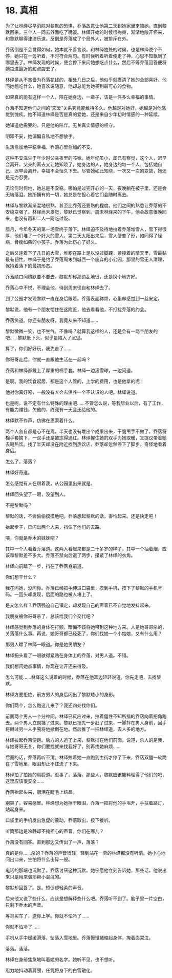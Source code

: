 # 18. 真相

为了让林绎尽早消除对黎默的恐惧，乔落故意让他第二天到她家里来陪她，直到黎默回来，三个人一同去外面吃了晚饭。林绎开始的时候很拘束，渐渐地敞开怀来，和黎默聊得津津乐道。反倒是乔落成了个局外人，被排斥在外。

乔落倒是不会觉得如何，她本就不善言谈。和林绎独处的时候，也是林绎说个不停，她只在一旁听着，不时符合两句。有时候听着听着便走了神，心思不知飘到了哪里去了。林绎发现的时候，便会停下来问她想吃点什么，然后不等乔落回答便将她拉进最近的甜点店去了。

林绎是从不吝啬为乔落花钱的，相处几日之后，他似乎就摸清了她的全部喜好。他问她想吃什么，她喜欢说随意，他却总能为她买到最可心的食物。

如果真的能有这样一个人，陪在她身边，一辈子，该是一件多么幸福的事情。

乔落不知道他们之间的“恋爱”关系究竟能维持多久。他越是对她好，她越是对他感觉到愧疚。她不知道林绎是否是真的爱她，还是来自少年初时情感的一种延续。

她知道他需要的，只是他的陪伴。无关真实情感的相守。

明知不妥，她偏偏自私地不想放手。

生活愈加地平稳幸福，乔落心里愈加的不安。

这种不安滋生于年少时父亲夜里的咳嗽。她年纪虽小，却已有察觉，这个人，迟早会离开。父亲的离去又让她知晓了，她身边的人，她身边的每一个人，包括她自己，迟早会离开。幸福不会恒久下去。尽管她如此知晓，一次又一次的变故，她还是无力忍受。

无论何时何地，她总是不安稳。哪怕是过完开心的一天，夜晚躺在被子里，还是会无端落泪。她所拥有的一切，她总是在担心着它们会随时离去。

林绎与黎默渐渐混地很熟，甚至比乔落还要熟的程度。他们之间的熟悉让乔落的不安稳变强了。林绎尚未发觉，黎默已觉察到。周末林绎来的下午，他会故意很晚回来，也没有再和二人一同吃过饭。

腊月，今年冬天的第一场雪终于落下。林绎迫不及待地拉着乔落堆雪人，雪下得很厚，他们堆了一个好大的雪人，第二天太阳出来后，雪人便变了形，如同得了怪病，骨瘦如柴的小孩子。乔落为此伤心了好久。

之后又连着下了几日的大雪，堆积在路上足以没过脚踝，紧接着的晴天里，雪最黏最有韧性。林绎于是约了乔落周末到城西一个废弃的小公园，那里的雪无人清理，保持着落下的最初形态。

乔落顺口问黎默要不要去。黎默却称那边乱地很，还是换个地方好。

乔落心中不悦，不理会他。待到周末径自和林绎去了。

到了公园才发现黎默一直在身后跟着。乔落表面称烦，心里却感觉到一丝安定。

黎默说，他有一个朋友恰住在这附近，他去看看他，不打扰乔落的约会。

乔落笑道。你还有朋友呀，我竟从来不知道……

黎默微微一笑，也不生气。不像吗？就算我这样的人，还是会有一两个朋友的吧……黎默低下头，似乎是陷入了沉思。

算了，你们好好玩，我先走了……

你哥哥走后，你就一直跟他生活在一起吗？

乔落和林绎都戴上了厚重的棉手套。林绎一边滚雪球，一边问道。

是啊。我的饮食起居，都是这个人管的，上学的费用，也是他拿的呢！

他对你真好呀，一般没有人会去供养一个不认识的人吧。林绎说道。

也是呢，说不定有什么特殊的理由吧……不管怎么说，等我毕业以后，有了工作，有能力赚钱，欠他的，终究有一天会还给他的。

林绎默不作声，仿佛在思索着什么。

两个人各自都是心不在焉，半天也没有堆出个成果出来，干脆甩手不做了。乔落将棉手套摘下，一双手还是被冻得通红。林绎握住她的双手为她取暖，又提议带着她去喝热饮。找了半天却没在附近找到热饮店。乔落却忽然停下了脚步，奇怪地看着身后。

怎么了，落落？

林绎好奇道。

怎么感觉有人在跟着我，从公园里出来就是。

林绎回头望了一眼，没望到人。

不是黎默吗？

黎默的话，不会偷偷摸摸地吧。乔落想起黎默的话，害怕起来。还是快走吧！

抬起步子，已闪出两个人来，挡住了他们的去路。

喂，你就是乔木的妹妹吧？

其中一个人看着乔落道。这两人看起来都是二十多岁的样子，其中一个抽着烟，应该和黎默差不多大。乔落不禁向后退了两步，攥紧了林绎的衣角。

林绎向前踏了一步，挡在了乔落身前道。

你们想干什么？

我在问她，没问你。乔落已经把手伸进口袋里，摸到手机，按下了黎默的手机号码。一回头却发现，后面的路也被人堵上了。

是又怎么样？乔落强迫自己镇定，却发现自己的声音已不自觉地发抖起来。

我朋友被你哥哥杀了，总该给我们个交代吧？

林绎感觉到乔落的身体在打颤，暗悔不该将她带到这种地方来。人是她哥哥杀的，关落落什么事。再说，她哥哥都已经死了，你们找她一个小姑娘，又有什么用？

那男人瞟了林绎一眼道。你是她男朋友？

林绎扭头看了一眼骇得紧贴在身体上的乔落，对男人道。不错。

我们想问她点事情，你现在让开还来得及。

怎么可能……林绎这么说着的时候，乔落在他耳边轻轻说道。你先走吧，去找黎默。

林绎方要拒绝，前方男人的身后闪出了黎默矮小的身影。

你们两个，怎么跑这儿来了？我还四处找你们。

前面两个男人一个分神间，林绎已反应过来，拉着僵住不知所措的乔落向着拐角跑去。两个男人立刻挡了过来。黎默已抢先一步赶了过来，一脚拌在男人身前，回手将掰过另一人手腕将他掀倒在地。然后推了一把林绎道，去人多的地方。

林绎拉起乔落便跑。后方的人追了上来，黎默挡在他们前面，说道，杀人的是我，与她哥哥无关，你们要找就来找我好了，别再找她麻烦……

后面的话，乔落再听不清。林绎拉着她一直跑到主街才停了下来，乔落双腿一软跪在了雪地里，眼泪却止不住流了下来。

林绎拍了拍她的肩膀道。没事了，落落，那些人，黎默应该能料理得了他们的吧，这里应该很安全……

乔落抬起头来，眼泪在睫毛上结晶。

别哭了，容易感冒。林绎想为她擦干眼泪，乔落一把将他的手甩开，手扶着路灯，站起身来。

口袋里的手机发出急促的震动，乔落取出，按下接听。

听筒那边是冷静却不掩担心的声音。你们在哪儿？

乔落没有回答。直到那边又传出了一声，落落？

真的是你……杀的？乔落的声音很轻，轻到站在一旁的林绎都没有听清。她小心地问出口来，生怕将什么击碎一般。

电话的那端也沉默了。乔落讨厌这种沉默。她宁愿他立刻告诉她，那些话，他说出来只是用来骗那帮小混混的。

黎默却回答了。是。短促却轻柔的声音。

后来他又说了些什么，应该是想解释些什么吧。乔落听不到了。脑子里一片空白，只剩下乔木的声音。

等哥买车了，送你上学。你就不怕冷了……

你就不怕冷了……

手机从手中缓缓滑落，坠落入雪地里。乔落慢慢蜷缩起身体，掩着面哭泣。

落落。落落。

林绎在身前焦急地叫着她的名字。她听不见，也不想听。

用力地抖动着肩膀，任凭将身下的白雪融化。